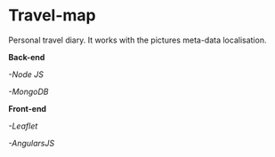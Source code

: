 # Travel-map

Personal travel diary. It works with the pictures meta-data localisation.

**Back-end**

*-Node JS* 

*-MongoDB*

**Front-end**

*-Leaflet* 

*-AngularsJS*

